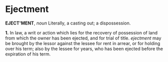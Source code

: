 # Ejectment

**EJECT'MENT**, _noun_ Literally, a casting out; a dispossession.

**1.** In law, a writ or action which lies for the recovery of possession of land from which the owner has been ejected, and for trial of title. _ejectment_ may be brought by the lessor against the lessee for rent in arrear, or for holding over his term; also by the lessee for years, who has been ejected before the expiration of his term.